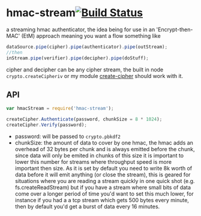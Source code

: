 hmac-stream[![Build Status](https://travis-ci.org/calvinmetcalf/hmac-stream.svg)](https://travis-ci.org/calvinmetcalf/hmac-stream)
====

a streaming hmac authenticator, the idea being for use in an 'Encrypt-then-MAC' (EtM) approach meaning you want a flow something like

```js
dataSource.pipe(cipher).pipe(authenticator).pipe(outStream);
//then
inStream.pipe(verifier).pipe(decipher).pipe(doStuff);
```

cipher and decipher can be any cipher stream, the built in node `crypto.createCipheriv` or my module [create-cipher](https://github.com/calvinmetcalf/create-cipher) should work with it.

## API

```js
var hmacStream = require('hmac-stream');

createCipher.Authenticate(password, chunkSize = 8 * 1024);
createCipher.Verify(password);
```

- password: will be passed to `crypto.pbkdf2`
- chunkSize: the amount of data to cover by one hmac, the hmac adds an overhead of 32 bytes per chunk and is always emitted before the chunk, since data will only be emited in chunks of this size it is important to lower this number for streams where throughput speed is more important then size.  As it is set by default you need to write 8k worth of data before it will emit anything (or close the stream), this is geared for situations where you are reading a stream quickly in one quick shot (e.g. fs.createReadStream) but if you have a stream where small bits of data come over a longer period of time you'd want to set this much lower, for instance if you had a a tcp stream which gets 500 bytes every minute, then by default you'd get a burst of data every 16 minutes.